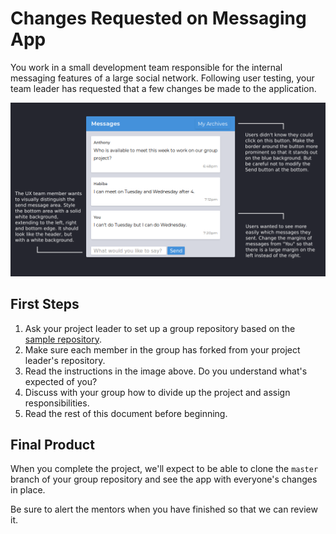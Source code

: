 # Changes Requested on Messaging App

You work in a small development team responsible for the internal messaging features of a large social network. Following user testing, your team leader has requested that a few changes be made to the application.

![Screenshot of requested changes](requested-revisions.png)

## First Steps

1. Ask your project leader to set up a group repository based on the [sample repository](https://github.com/CodeYourFuture/group-project-revisions-messaging).
2. Make sure each member in the group has forked from your project leader's repository.
3. Read the instructions in the image above. Do you understand what's expected of you?
4. Discuss with your group how to divide up the project and assign responsibilities.
5. Read the rest of this document before beginning.

## Final Product

When you complete the project, we'll expect to be able to clone the `master` branch of your group repository and see the app with everyone's changes in place.

Be sure to alert the mentors when you have finished so that we can review it.
